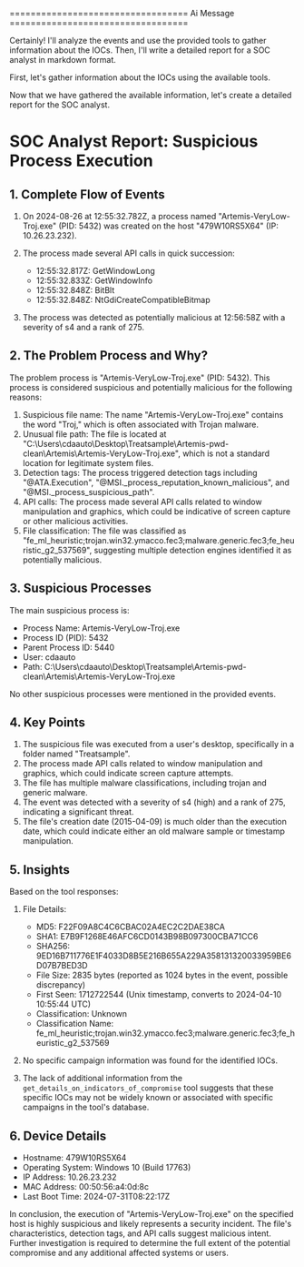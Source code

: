 ================================== Ai Message ==================================

Certainly! I'll analyze the events and use the provided tools to gather information about the IOCs. Then, I'll write a detailed report for a SOC analyst in markdown format.

First, let's gather information about the IOCs using the available tools.

Now that we have gathered the available information, let's create a detailed report for the SOC analyst.

# SOC Analyst Report: Suspicious Process Execution

## 1. Complete Flow of Events

1. On 2024-08-26 at 12:55:32.782Z, a process named "Artemis-VeryLow-Troj.exe" (PID: 5432) was created on the host "479W10RS5X64" (IP: 10.26.23.232).
2. The process made several API calls in quick succession:
   - 12:55:32.817Z: GetWindowLong
   - 12:55:32.833Z: GetWindowInfo
   - 12:55:32.848Z: BitBlt
   - 12:55:32.848Z: NtGdiCreateCompatibleBitmap

3. The process was detected as potentially malicious at 12:56:58Z with a severity of s4 and a rank of 275.

## 2. The Problem Process and Why?

The problem process is "Artemis-VeryLow-Troj.exe" (PID: 5432). This process is considered suspicious and potentially malicious for the following reasons:

1. Suspicious file name: The name "Artemis-VeryLow-Troj.exe" contains the word "Troj," which is often associated with Trojan malware.
2. Unusual file path: The file is located at "C:\Users\cdaauto\Desktop\Treatsample\Artemis-pwd-clean\Artemis\Artemis-VeryLow-Troj.exe", which is not a standard location for legitimate system files.
3. Detection tags: The process triggered detection tags including "@ATA.Execution", "@MSI._process_reputation_known_malicious", and "@MSI._process_suspicious_path".
4. API calls: The process made several API calls related to window manipulation and graphics, which could be indicative of screen capture or other malicious activities.
5. File classification: The file was classified as "fe_ml_heuristic;trojan.win32.ymacco.fec3;malware.generic.fec3;fe_heuristic_g2_537569", suggesting multiple detection engines identified it as potentially malicious.

## 3. Suspicious Processes

The main suspicious process is:

- Process Name: Artemis-VeryLow-Troj.exe
- Process ID (PID): 5432
- Parent Process ID: 5440
- User: cdaauto
- Path: C:\Users\cdaauto\Desktop\Treatsample\Artemis-pwd-clean\Artemis\Artemis-VeryLow-Troj.exe

No other suspicious processes were mentioned in the provided events.

## 4. Key Points

1. The suspicious file was executed from a user's desktop, specifically in a folder named "Treatsample".
2. The process made API calls related to window manipulation and graphics, which could indicate screen capture attempts.
3. The file has multiple malware classifications, including trojan and generic malware.
4. The event was detected with a severity of s4 (high) and a rank of 275, indicating a significant threat.
5. The file's creation date (2015-04-09) is much older than the execution date, which could indicate either an old malware sample or timestamp manipulation.

## 5. Insights

Based on the tool responses:

1. File Details:
   - MD5: F22F09A8C4C6CBAC02A4EC2C2DAE38CA
   - SHA1: E7B9F1268E46AFC6CD0143B98B097300CBA71CC6
   - SHA256: 9ED16B711776E1F4033D8B5E216B655A229A358131320033959BE6D07B7BED3D
   - File Size: 2835 bytes (reported as 1024 bytes in the event, possible discrepancy)
   - First Seen: 1712722544 (Unix timestamp, converts to 2024-04-10 10:55:44 UTC)
   - Classification: Unknown
   - Classification Name: fe_ml_heuristic;trojan.win32.ymacco.fec3;malware.generic.fec3;fe_heuristic_g2_537569

2. No specific campaign information was found for the identified IOCs.

3. The lack of additional information from the `get_details_on_indicators_of_compromise` tool suggests that these specific IOCs may not be widely known or associated with specific campaigns in the tool's database.

## 6. Device Details

- Hostname: 479W10RS5X64
- Operating System: Windows 10 (Build 17763)
- IP Address: 10.26.23.232
- MAC Address: 00:50:56:a4:0d:8c
- Last Boot Time: 2024-07-31T08:22:17Z

In conclusion, the execution of "Artemis-VeryLow-Troj.exe" on the specified host is highly suspicious and likely represents a security incident. The file's characteristics, detection tags, and API calls suggest malicious intent. Further investigation is required to determine the full extent of the potential compromise and any additional affected systems or users.